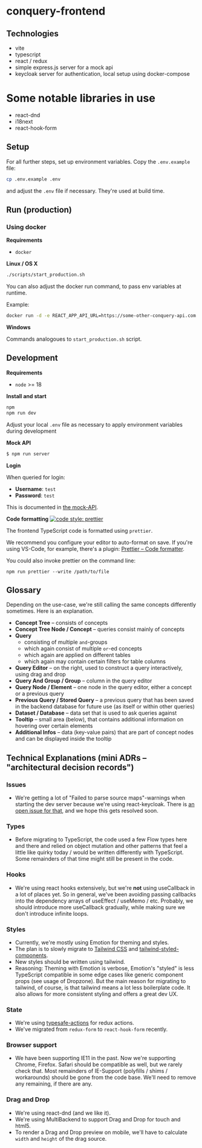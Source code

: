 # conquery-frontend

## Technologies

- vite
- typescript
- react / redux
- simple express.js server for a mock api
- keycloak server for authentication, local setup using docker-compose

# Some notable libraries in use
- react-dnd
- i18next
- react-hook-form

## Setup

For all further steps, set up environment variables. Copy the `.env.example` file:

```bash
cp .env.example .env
```

and adjust the `.env` file if necessary. They're used at build time.

## Run (production)

### Using docker

**Requirements**

- `docker`

**Linux / OS X**

```bash
./scripts/start_production.sh
```

You can also adjust the docker run command, to pass env variables at runtime.

Example:

```bash
docker run -d -e REACT_APP_API_URL=https://some-other-conquery-api.com -p 8000:80 -name frontend frontend
```

**Windows**

Commands analogoues to `start_production.sh` script.

## Development

**Requirements**

- `node` >= 18

**Install and start**

```bash
npm
npm run dev
```

Adjust your local `.env` file as necessary to apply environment variables during development

**Mock API**

```bash
$ npm run server
```

**Login**

When queried for login:

- **Username**: `test`
- **Password**: `test`

This is documented in [the mock-API](https://github.com/ingef/conquery/blob/develop/frontend/mock-api/index.js).

**Code formatting**  [![code style: prettier](https://img.shields.io/badge/code_style-prettier-ff69b4.svg?style=flat-square)](https://github.com/prettier/prettier)

The frontend TypeScript code is formatted using `prettier`.

We recommend you configure your editor to auto-format on save. If you're using VS-Code, for example, there's a plugin: [Prettier – Code formatter](https://marketplace.visualstudio.com/items?itemName=esbenp.prettier-vscode).

You could also invoke prettier on the command line:
```
npm run prettier --write /path/to/file
```

## Glossary

Depending on the use-case, we're still calling the same concepts differently sometimes. Here is an explanation.

- **Concept Tree** – consists of concepts
- **Concept Tree Node / Concept** – queries consist mainly of concepts
- **Query**
  - consisting of multiple `and`-groups
  - which again consist of multiple `or`-ed concepts
  - which again are applied on different tables
  - which again may contain certain filters for table columns
- **Query Editor** – on the right, used to construct a query interactively, using drag and drop
- **Query And Group / Group** – column in the query editor
- **Query Node / Element** – one node in the query editor, either a concept or a previous query
- **Previous Query / Stored Query** – a previous query that has been saved in the backend database for future use (as itself or within other queries)
- **Dataset / Database** – data set that is used to ask queries against
- **Tooltip** – small area (below), that contains additional information on hovering over certain elements
- **Additional Infos** – data (key-value pairs) that are part of concept nodes and can be displayed inside the tooltip

## Technical Explanations (mini ADRs – "architectural decision records")

### Issues
- We're getting a lot of "Failed to parse source maps"-warnings when starting the dev server because we're using react-keycloak. There is [an open issue for that](https://github.com/react-keycloak/react-keycloak/issues/176), and we hope this gets resolved soon.

### Types

- Before migrating to TypeScript, the code used a few Flow types here and there and relied on object mutation and other patterns that feel a little like quirky today / would be written differently with TypeScript. Some remainders of that time might still be present in the code.

### Hooks
- We're using react hooks extensively, but we're **not** using useCallback in a lot of places yet. So in general, we've been avoiding passing callbacks into the dependency arrays of useEffect / useMemo / etc. Probably, we should introduce more useCallback gradually, while making sure we don't introduce infinite loops.

### Styles

- Currently, we're mostly using Emotion for theming and styles.
- The plan is to slowly migrate to [Tailwind CSS](https://tailwindcss.com/) and [tailwind-styled-components](https://github.com/MathiasGilson/Tailwind-Styled-Component).
- New styles should be written using tailwind.
- Reasoning: Theming with Emotion is verbose, Emotion's "styled" is less TypeScript compatible in some edge cases like generic component props (see usage of Dropzone). But the main reason for migrating to tailwind, of course, is that tailwind means a lot less boilerplate code. It also allows for more consistent styling and offers a great dev UX.

### State

- We're using [typesafe-actions](https://github.com/piotrwitek/typesafe-actions) for redux actions.
- We've migrated from `redux-form` to `react-hook-form` recently.

### Browser support

- We have been supporting IE11 in the past. Now we're supporting Chrome, Firefox. Safari should be compatible as well, but we rarely check that. Most remainders of IE-Support (polyfills / shims / workarounds) should be gone from the code base. We'll need to remove any remaining, if there are any.

### Drag and Drop

- We're using react-dnd (and we like it).
- We're using MultiBackend to support Drag and Drop for touch and html5.
- To render a Drag and Drop preview on mobile, we'll have to calculate `width` and `height` of the drag source.
